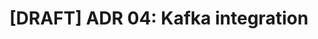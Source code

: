 # [DRAFT] ADR 04: Kafka integration

<!-- AI! Document how kafka is integrated, there is a topic where messages trigger the start of a BPMN process and the result is put on another topic -->
